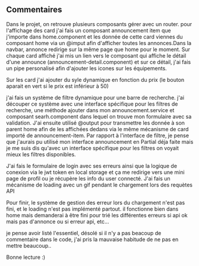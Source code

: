 ## Commentaires

Dans le projet, on retrouve plusieurs composants gérer avec un router. pour l'affichage des card j'ai fais un composant announcement item que j'importe dans home.component et les donnée de cette card viennes du composant home via un @imput afin d'afficher toutes les annonces.Dans la navbar, annonce redirige sur la même page que home pour le moment.
Sur chaque card affiché j'ai mis un lien vers le composant qui affiche le détail d'une announce (announcement-detail.component) et sur ce détail, j'ai fais un pipe personalisé afin d'ajouter les icones sur les équipements.

Sur les card j'ai ajouter du syle dynamique en fonction du prix (le bouton aparait en vert si le prix est inférieur à 50)

j'ai fais un système de filtre dynamique pour une barre de recherche. j'ai découper ce système avec une interface spécifique pour les filtres de recherche, une méthode ajouter dans mon announcement.service et composant searh.component dans lequel on trouve mon formulaire avec sa validation. J'ai ensuite utilisé @output pour transmettre les donnée à son parent home afin de les affichées dedans via le même mécanisme de card importé de announcement-item.
Par rapport à l'interface de filtre, je pense que j'aurais pu utilisé mon interface announcement en Partial déja faite mais je me suis dis qu'avec un interface spécifique pour les filtres on voyait mieux les filtres disponibles. 

J'ai fais le formulaire de login avec ses erreurs ainsi que la logique de conexion via le jwt token en local storage et ça me redirige vers une mini page de profil ou je récupère les info du user connecté.
J'ai fais un mécanisme de loading avec un gif pendant le chargement lors des requètes API

Pour finir, le système de gestion des erreur lors du chargement n'est pas fini, et le loading n'est pas implémenté partout. il fonctionne bien dans home mais demanderai à être fini pour trié les différentes erreurs si api ok mais pas d'annonce ou si erreur api, etc...

je pense avoir listé l'essentiel, désolé si il n'y a pas beacoup de commentaire dans le code, j'ai pris la mauvaise habitude de ne pas en mettre beaucoup..

Bonne lecture :)


